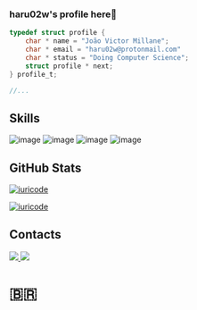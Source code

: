 ### haru02w's profile here👋

```c
typedef struct profile {
    char * name = "João Victor Millane";
    char * email = "haru02w@protonmail.com"
    char * status = "Doing Computer Science";
    struct profile * next;
} profile_t;

//...
```

## **Skills**
![image](https://img.shields.io/badge/Linux-E34F26?style=for-the-badge&logo=linux&logoColor=black)
![image](https://img.shields.io/badge/C-00599C?style=for-the-badge&logo=c&logoColor=white)
![image](https://img.shields.io/badge/Git-E34F26?style=for-the-badge&logo=git&logoColor=white)
![image](https://img.shields.io/badge/Nginx-009639?style=for-the-badge&logo=nginx&logoColor=white)

## **GitHub Stats**
[![iuricode](https://github-readme-stats.vercel.app/api?username=haru02w&theme=tokyonight)](https://github.com/anuraghazra/github-readme-stats)

[![iuricode](https://github-readme-stats.vercel.app/api/top-langs/?username=haru02w&hide=html&layout=compact&theme=tokyonight)](https://github.com/anuraghazra/github-readme-stats)

<!--[website]: https://haru02w.tk/ 
[youtube]: https://www.youtube.com/user/haru02w/ -->
## **Contacts**
<a href="https://www.linkedin.com/in/joao-victor-millane-099886230/">
  <img src="https://img.shields.io/badge/LinkedIn-0077B5?style=for-the-badge&logo=linkedin&logoColor=white" />
</a>
<a href="mailto:haru02w@protonmail.com">
  <img src="https://img.shields.io/badge/ProtonMail-8B89CC?style=for-the-badge&logo=protonmail&logoColor=white" />
</a>


<!-- 
#### Rede Sociais!

🏡 [website][website] **|** 
🐦 [twitter][twitter] **|** 
📺 [youtube][youtube] **|** 
📷 [instagram][instagram] **|** 
👔 [linkedin][linkedin]
-->

<h1>🇧🇷</h1>
